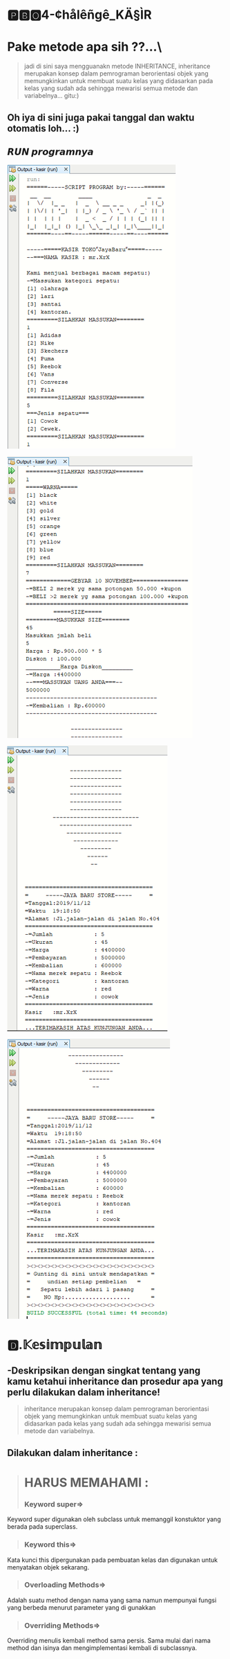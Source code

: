 # 🅿🅱🅾4-¢hålêñgê_KÄ§ÌR
# Pake metode apa sih ??...\
>jadi di sini saya mengguanakn metode INHERITANCE, inheritance merupakan konsep dalam pemrograman berorientasi objek yang memungkinkan
untuk membuat suatu kelas yang didasarkan pada kelas yang sudah ada sehingga mewarisi
semua metode dan variabelnya... gitu:)
>
## Oh iya di sini juga pakai tanggal dan waktu otomatis loh... :)
>  

## 𝙍𝙐𝙉 𝙥𝙧𝙤𝙜𝙧𝙖𝙢𝙣𝙮𝙖
![Alt Text](https://github.com/rendiwibawa/PBO-chalenge_KASIR/blob/master/PBO4/kasir1.PNG)

![Alt Text](https://github.com/rendiwibawa/PBO-chalenge_KASIR/blob/master/PBO4/kasir2.PNG)

![Alt Text](https://github.com/rendiwibawa/PBO-chalenge_KASIR/blob/master/PBO4/kasir3.PNG)

![Alt Text](https://github.com/rendiwibawa/PBO-chalenge_KASIR/blob/master/PBO4/kasir4.PNG)

# 🅳.𝕂𝕖𝕤𝕚𝕞𝕡𝕦𝕝𝕒𝕟
## -Deskripsikan dengan singkat tentang yang kamu ketahui inheritance dan prosedur apa yang perlu dilakukan dalam inheritance!
>  inheritance merupakan konsep dalam pemrograman berorientasi objek yang memungkinkan
untuk membuat suatu kelas yang didasarkan pada kelas yang sudah ada sehingga mewarisi
semua metode dan variabelnya.

## Dilakukan dalam inheritance :
> # HARUS MEMAHAMI :
>### Keyword super=>
Keyword super digunakan oleh subclass untuk memanggil konstuktor yang berada pada superclass.

>### Keyword this=>
Kata kunci this dipergunakan pada pembuatan kelas dan digunakan untuk menyatakan objek sekarang.

>### Overloading Methods=>
Adalah suatu method dengan nama yang sama namun mempunyai fungsi yang berbeda menurut parameter yang di gunakkan

>### Overriding Methods=>
Overriding menulis kembali method sama persis. Sama mulai dari nama method dan isinya dan mengimplementasi kembali di subclassnya.
